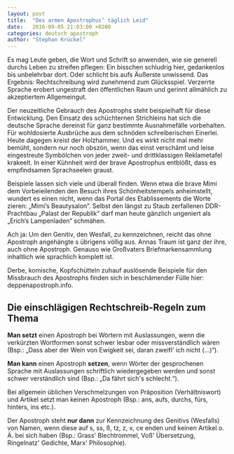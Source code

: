 ```yaml
---
layout: post
title:  "Des armen Apostrophus‘ täglich Leid"
date:   2016-09-05 21:03:00 +0200
categories: deutsch apostroph
author: "Stephan Krückel"
---
```


Es mag Leute geben, die Wort und Schrift so anwenden, wie sie generell durchs Leben zu streifen pflegen: Ein bisschen schludrig
hier, gedankenlos bis unbelehrbar dort. Oder schlicht bis aufs Äußerste unwissend. Das Ergebnis: Rechtschreibung
wird zunehmend zum Glücksspiel. Verzerrte Sprache erobert ungestraft den öffentlichen Raum und gerinnt
allmählich zu akzeptiertem Allgemeingut.  

Der neuzeitliche Gebrauch des Apostrophs steht beispielhaft für diese Entwicklung. Den Einsatz des schüchternen
Strichleins hat sich die deutsche Sprache dereinst für ganz bestimmte Ausnahmefälle vorbehalten. Für
wohldosierte Ausbrüche aus dem schnöden schreiberischen Einerlei. Heute dagegen kreist der Holzhammer.
Und es wirkt nicht mal mehr bemüht, sondern nur noch obszön, wenn das einst verschämt und leise eingestreute
Symbölchen von jeder zweit- und drittklassigen Reklametafel krakeelt. In einer Kühnheit wird der brave
Apostrophus entblößt, dass es empfindsamen Sprachseelen graust.  

Beispiele lassen sich viele und überall finden. Wenn etwa die brave Mimi dem Vorbeieilenden den Besuch ihres
Schönheitstempels anheimstellt, wundert es einen nicht, wenn das Portal des Etablissements die Worte
zieren: „Mimi’s Beautysalon“. Selbst den längst zu Staub zerfallenen DDR-Prachtbau „Palast der Republik“
darf man heute gänzlich ungeniert als „Erich’s Lampenladen“ schmähen.  

Ach ja: Um den Genitiv, den Wesfall, zu kennzeichnen, reicht das ohne Apostroph angehängte s übrigens völlig
aus. Annas Traum ist ganz der ihre, auch ohne Apostroph. Genauso wie Großvaters Briefmarkensammlung inhaltlich
wie sprachlich komplett ist.  

Derbe, komische, Kopfschütteln zuhauf auslösende Beispiele für den Missbrauch des Apostrophs finden sich
in beschämender Fülle hier: deppenapostroph.info.  

## Die einschlägigen Rechtschreib-Regeln zum Thema
**Man setzt** einen Apostroph bei Wörtern mit Auslassungen, wenn die verkürzten Wortformen sonst schwer
lesbar oder missverständlich wären (Bsp.: „Dass aber der Wein von Ewigkeit sei, daran zweifl' ich nicht
(...)“).  

**Man kann** einen Apostroph
**setzen**, wenn Wörter der gesprochenen Sprache mit Auslassungen schriftlich wiedergegeben werden
und sonst schwer verständlich sind (Bsp.: „Da fährt sich's schlecht.“).  

Bei allgemein üblichen Verschmelzungen von Präposition (Verhältniswort) und Artikel setzt man keinen Apostroph
(Bsp.: ans, aufs, durchs, fürs, hinters, ins etc.).  

Der Apostroph steht **nur dann** zur Kennzeichnung des Genitivs (Wesfalls) von Namen, wenn diese auf s,
ss, ß, tz, z, x, ce enden und keinen Artikel o. Ä. bei sich haben (Bsp.: Grass' Blechtrommel, Voß' Übersetzung,
Ringelnatz' Gedichte, Marx' Philosophie).